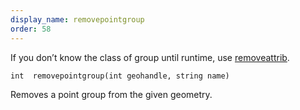 ```yaml
---
display_name: removepointgroup
order: 58
---
```

If you don’t know the class of group until runtime, use [removeattrib](removeattrib.html "Removes an attribute or group from the geometry.").

`int  removepointgroup(int geohandle, string name)`

Removes a point group from the given geometry.
